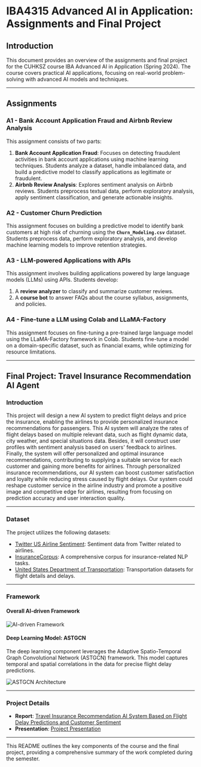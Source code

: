
# IBA4315 Advanced AI in Application: Assignments and Final Project

## Introduction
This document provides an overview of the assignments and final project for the CUHKSZ course IBA Advanced AI in Application (Spring 2024). The course covers practical AI applications, focusing on real-world problem-solving with advanced AI models and techniques.

---

## Assignments

### A1 - Bank Account Application Fraud and Airbnb Review Analysis
This assignment consists of two parts:
1. **Bank Account Application Fraud**: Focuses on detecting fraudulent activities in bank account applications using machine learning techniques. Students analyze a dataset, handle imbalanced data, and build a predictive model to classify applications as legitimate or fraudulent.
2. **Airbnb Review Analysis**: Explores sentiment analysis on Airbnb reviews. Students preprocess textual data, perform exploratory analysis, apply sentiment classification, and generate actionable insights.

### A2 - Customer Churn Prediction
This assignment focuses on building a predictive model to identify bank customers at high risk of churning using the **`Churn_Modeling.csv`** dataset. Students preprocess data, perform exploratory analysis, and develop machine learning models to improve retention strategies.

### A3 - LLM-powered Applications with APIs
This assignment involves building applications powered by large language models (LLMs) using APIs. Students develop:
1. A **review analyzer** to classify and summarize customer reviews.
2. A **course bot** to answer FAQs about the course syllabus, assignments, and policies.

### A4 - Fine-tune a LLM using Colab and LLaMA-Factory
This assignment focuses on fine-tuning a pre-trained large language model using the LLaMA-Factory framework in Colab. Students fine-tune a model on a domain-specific dataset, such as financial exams, while optimizing for resource limitations.

---

## Final Project: Travel Insurance Recommendation AI Agent

### Introduction
This project will design a new Al system to predict flight delays and price the insurance, enabling the airlines to provide personalized insurance recommendations for passengers. This Al system will analyze the rates of flight delays based on multiple relevant data, such as flight dynamic data, city weather, and special situations data. Besides, it will construct user profiles with sentiment analysis based on users' feedback to airlines. Finally, the system will offer personalized and optimal insurance recommendations, contributing to supplying a suitable service for each customer and gaining more benefits for airlines. Through personalized insurance recommendations, our AI system can boost customer satisfaction and loyalty while reducing stress caused by flight delays. Our system could reshape customer service in the airline industry and promote a positive image and competitive edge for airlines, resulting from focusing on prediction accuracy and user interaction quality.

---

### Dataset
The project utilizes the following datasets:

- [Twitter US Airline Sentiment](https://www.kaggle.com/datasets/crowdflower/twitter-airline-sentiment?resource=download&select=Tweets.csv): Sentiment data from Twitter related to airlines.
- [InsuranceCorpus](https://huggingface.co/datasets/Ddream-ai/InsuranceCorpus): A comprehensive corpus for insurance-related NLP tasks.
- [United States Department of Transportation](https://www.transtats.bts.gov/databases.asp?Z1qr_VQ=E&Z1qr_Qr5p=N8vn6v10&f7owrp6_VQF=D): Transportation datasets for flight details and delays.

---

### Framework

#### Overall AI-driven Framework
![AI-driven Framework](assest/image.png)

#### Deep Learning Model: ASTGCN
The deep learning component leverages the Adaptive Spatio-Temporal Graph Convolutional Network (ASTGCN) framework. This model captures temporal and spatial correlations in the data for precise flight delay predictions.

![ASTGCN Architecture](assest/ASTGCN.png)

---

### Project Details
- **Report**: [Travel Insurance Recommendation AI System Based on Flight Delay Predictions and Customer Sentiment](assest/report.pdf)
- **Presentation**: [Project Presentation](https://cuhko365-my.sharepoint.com/:p:/g/personal/121020064_link_cuhk_edu_cn/EeZSiXgHQB9Dq-2wFqcVypUBuUREppF42pGmyjBsHWRVqw)

---

This README outlines the key components of the course and the final project, providing a comprehensive summary of the work completed during the semester.
